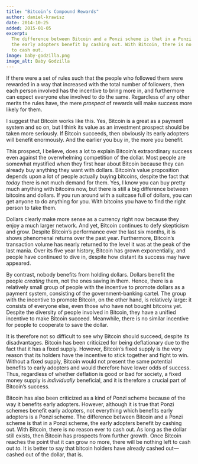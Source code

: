 ```yaml
---
title: "Bitcoin’s Compound Rewards"
author: daniel-krawisz
date: 2014-10-25
added: 2015-01-05
excerpt:
  The difference between Bitcoin and a Ponzi scheme is that in a Ponzi scheme,
  the early adopters benefit by cashing out. With Bitcoin, there is no reason ever
  to cash out.
image: baby-godzilla.png
image_alt: Baby Godzilla
---
```


If there were a set of rules such that the people who followed them were
rewarded in a way that increased with the total number of followers, then each
person involved has the incentive to bring more in, and furthermore can expect
everyone else involved to do the same. Regardless of any other merits the
rules have, the mere _prospect_ of rewards will make success more likely for
them.

I suggest that Bitcoin works like this. Yes, Bitcoin is a great as a payment
system and so on, but I think its value as an investment prospect should be
taken more seriously. If Bitcoin succeeds, then obviously its early adopters
will benefit enormously. And the earlier you buy in, the more you benefit.

This prospect, I believe, does a lot to explain Bitcoin’s extraordinary
success even against the overwhelming competition of the dollar. Most people
are somewhat mystified when they first hear about Bitcoin because they can
already buy anything they want with dollars. Bitcoin’s value proposition
depends upon a lot of people actually buying bitcoins, despite the fact that
_today_ there is not much demand for them. Yes, I know you can buy pretty much
anything with bitcoins now, but there is still a big difference between
bitcoins and dollars. If you run around with a suitcase full of dollars, you
can get anyone to do anything for you. With bitcoins you have to find the
right person to take them.

Dollars clearly make more sense as a currency right now because they enjoy a
much larger network. And yet, Bitcoin continues to defy skepticism and grow.
Despite Bitcoin’s performance over the last six months, it is shows phenomenal
returns over the past year. Furthermore, Bitcoin’s transaction volume has
nearly returned to the level it was at the peak of the last mania. Over its
five year history, Bitcoin has grown exponentially, and people have continued
to dive in, despite how distant its success may have appeared.

By contrast, nobody benefits from holding dollars. Dollars benefit the people
_creating_ them, not the ones saving in them. Hence, there is a relatively
small group of people with the incentive to promote dollars as a payment
system, consisting of the government-banking cartel. The group with the
incentive to promote Bitcoin, on the other hand, is relatively large: it
consists of everyone else, even those who have not bought bitcoins yet.
Despite the diversity of people involved in Bitcoin, they have a unified
incentive to make Bitcoin succeed. Meanwhile, there is no similar incentive
for people to cooperate to save the dollar.

It is therefore not so difficult to see why Bitcoin should succeed, despite
its disadvantages. Bitcoin has been criticized for being deflationary due to
the fact that it has a fixed supply. However, Bitcoin’s fixed supply is the
very reason that its holders have the incentive to stick together and fight to
win. Without a fixed supply, Bitcoin would not present the same potential
benefits to early adopters and would therefore have lower odds of success.
Thus, regardless of whether deflation is good or bad for society, a fixed
money supply is _individually_ beneficial, and it is therefore a crucial part
of Bitcoin’s success.

Bitcoin has also been criticized as a kind of Ponzi scheme because of the way
it benefits early adopters. However, although it is true that Ponzi schemes
benefit early adopters, not everything which benefits early adopters is a
Ponzi scheme. The difference between Bitcoin and a Ponzi scheme is that in a
Ponzi scheme, the early adopters benefit by cashing out. With Bitcoin, there
is no reason ever to cash out. As long as the dollar still exists, then
Bitcoin has prospects from further growth. Once Bitcoin reaches the point that
it can grow no more, there will be nothing left to cash out _to_. It is better
to say that bitcoin holders have already cashed out—cashed out of the dollar,
that is.
